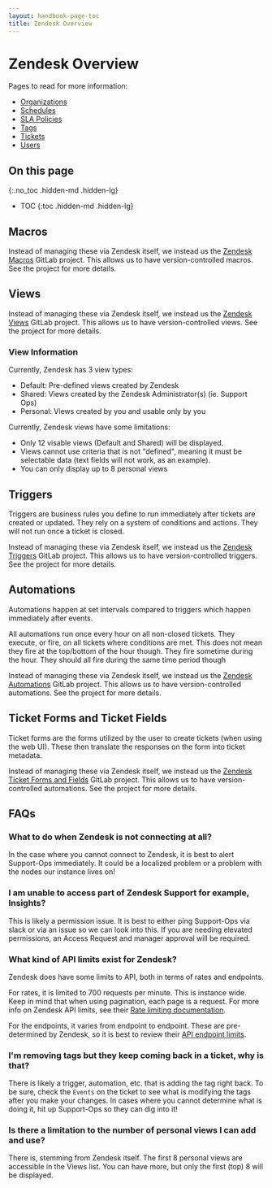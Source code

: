 ```yaml
---
layout: handbook-page-toc
title: Zendesk Overview
---
```


# Zendesk Overview

Pages to read for more information:

* [Organizations](organizations.html)
* [Schedules](schedules.html)
* [SLA Policies](slas.html)
* [Tags](tags.html)
* [Tickets](tickets.html)
* [Users](users.html)

## On this page
{:.no_toc .hidden-md .hidden-lg}

- TOC
{:toc .hidden-md .hidden-lg}

## Macros

Instead of managing these via Zendesk itself, we instead us the
[Zendesk Macros](https://gitlab.com/gitlab-com/support/support-ops/zendesk-macros/)
GitLab project. This allows us to have version-controlled macros. See the
project for more details.

## Views

Instead of managing these via Zendesk itself, we instead us the
[Zendesk Views](https://gitlab.com/gitlab-com/support/support-ops/zendesk-views)
GitLab project. This allows us to have version-controlled views. See the
project for more details.

### View Information

Currently, Zendesk has 3 view types:

* Default: Pre-defined views created by Zendesk
* Shared: Views created by the Zendesk Administrator(s) (ie. Support Ops)
* Personal: Views created by you and usable only by you

Currently, Zendesk views have some limitations:

* Only 12 visable views (Default and Shared) will be displayed.
* Views cannot use criteria that is not "defined", meaning it must be selectable data (text fields will not work, as an example).
* You can only display up to 8 personal views

## Triggers

Triggers are business rules you define to run immediately after tickets are
created or updated. They rely on a system of conditions and actions. They will
not run once a ticket is closed.

Instead of managing these via Zendesk itself, we instead us the
[Zendesk Triggers](https://gitlab.com/gitlab-com/support/support-ops/zendesk-triggers)
GitLab project. This allows us to have version-controlled triggers. See the
project for more details.

## Automations
Automations happen at set intervals compared to triggers which happen immediately after events. 

All automations run once every hour on all non-closed tickets. They execute, or
fire, on all tickets where conditions are met. This does not mean they fire at
the top/bottom of the hour though. They fire sometime during the hour. They
should all fire during the same time period though

Instead of managing these via Zendesk itself, we instead us the
[Zendesk Automations](https://gitlab.com/gitlab-com/support/support-ops/zendesk-automations)
GitLab project. This allows us to have version-controlled automations. See the
project for more details.

## Ticket Forms and Ticket Fields

Ticket forms are the forms utilized by the user to create tickets (when using
the web UI). These then translate the responses on the form into ticket
metadata.

Instead of managing these via Zendesk itself, we instead us the
[Zendesk Ticket Forms and Fields](https://gitlab.com/gitlab-com/support/support-ops/zendesk-ticket-forms-and-fields )
GitLab project. This allows us to have version-controlled automations. See the
project for more details.

## FAQs

### What to do when Zendesk is not connecting at all?

In the case where you cannot connect to Zendesk, it is best to alert Support-Ops
immediately. It could be a localized problem or a problem with the nodes our
instance lives on!

### I am unable to access part of Zendesk Support for example, Insights?

This is likely a permission issue. It is best to either ping Support-Ops via
slack or via an issue so we can look into this. If you are needing elevated
permissions, an Access Request and manager approval will be required.

### What kind of API limits exist for Zendesk?

Zendesk does have some limits to API, both in terms of rates and endpoints.

For rates, it is limited to 700 requests per minute. This is instance wide.
Keep in mind that when using pagination, each page is a request. For more info
on Zendesk API limits, see their
[Rate limiting documentation](https://developer.zendesk.com/rest_api/docs/support/introduction#rate-limits).

For the endpoints, it varies from endpoint to endpoint. These are pre-determined
by Zendesk, so it is best to review their
[API endpoint limits](https://developer.zendesk.com/rest_api/docs/support/introduction#endpoint-specific-rate-limits).

### I'm removing tags but they keep coming back in a ticket, why is that?

There is likely a trigger, automation, etc. that is adding the tag right back.
To be sure, check the `Events` on the ticket to see what is modifying the tags
after you make your changes. In cases where you cannot determine what is doing
it, hit up Support-Ops so they can dig into it!

### Is there a limitation to the number of personal views I can add and use?

There is, stemming from Zendesk itself. The first 8 personal views are
accessible in the Views list. You can have more, but only the first (top) 8 will
be displayed.
